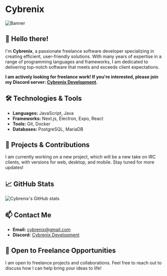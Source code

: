 # Cybrenix

![Banner](https://via.placeholder.com/1000x200.png?text=Cybrenix+-+Freelance+Software+Developer)

## 👋 Hello there!

I'm **Cybrenix**, a passionate freelance software developer specializing in creating efficient, user-friendly solutions. With many years of expertise in a range of programming languages and frameworks, I am dedicated to delivering top-notch software that meets and exceeds client expectations.

**I am actively looking for freelance work! If you're interested, please join my Discord server: [Cybrenix Development](https://discord.gg/xuE7wsypc9).**

## 🛠️ Technologies & Tools

- **Languages:** JavaScript, Java
- **Frameworks:** Next.js, Electron, Expo, React
- **Tools:** Git, Docker
- **Databases:** PostgreSQL, MariaDB

## 🚀 Projects & Contributions

I am currently working on a new project, which will be a new take on IRC clients, with versions for web, desktop, and mobile.
Stay tuned for more updates!

## 📈 GitHub Stats

![Cybrenix's GitHub stats](https://github-readme-stats.vercel.app/api?username=cybrenix&show_icons=true&theme=radical)

## 📫 Contact Me

- **Email:** cybrenix@gmail.com
- **Discord:** [Cybrenix Development](https://discord.gg/xuE7wsypc9)

## 💼 Open to Freelance Opportunities

I am open to freelance projects and collaborations. Feel free to reach out to discuss how I can help bring your ideas to life!
